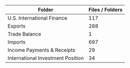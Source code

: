 | Folder                            |   Files / Folders |
|-----------------------------------|-------------------|
| U.S. International Finance        |               117 |
| Exports                           |               288 |
| Trade Balance                     |                 1 |
| Imports                           |               697 |
| Income Payments & Receipts        |                29 |
| International Investment Position |                34 |